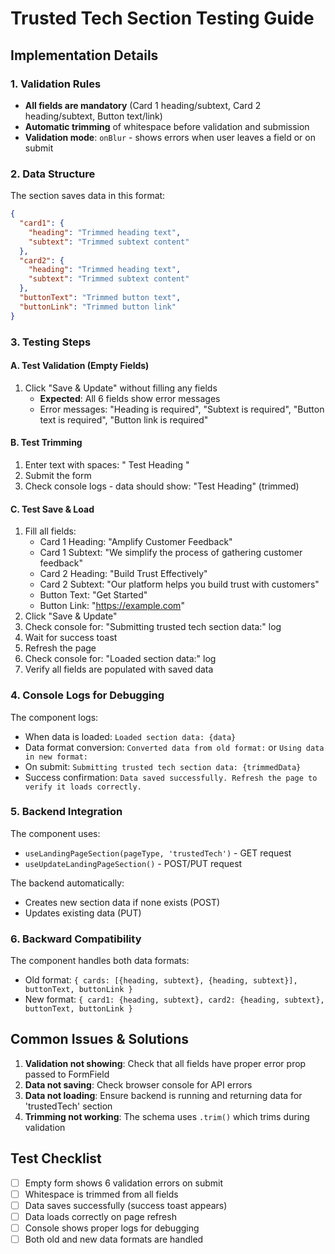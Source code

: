 # Trusted Tech Section Testing Guide

## Implementation Details

### 1. **Validation Rules**
- **All fields are mandatory** (Card 1 heading/subtext, Card 2 heading/subtext, Button text/link)
- **Automatic trimming** of whitespace before validation and submission
- **Validation mode**: `onBlur` - shows errors when user leaves a field or on submit

### 2. **Data Structure**
The section saves data in this format:
```json
{
  "card1": {
    "heading": "Trimmed heading text",
    "subtext": "Trimmed subtext content"
  },
  "card2": {
    "heading": "Trimmed heading text",
    "subtext": "Trimmed subtext content"
  },
  "buttonText": "Trimmed button text",
  "buttonLink": "Trimmed button link"
}
```

### 3. **Testing Steps**

#### A. Test Validation (Empty Fields)
1. Click "Save & Update" without filling any fields
   - **Expected**: All 6 fields show error messages
   - Error messages: "Heading is required", "Subtext is required", "Button text is required", "Button link is required"

#### B. Test Trimming
1. Enter text with spaces: "   Test Heading   "
2. Submit the form
3. Check console logs - data should show: "Test Heading" (trimmed)

#### C. Test Save & Load
1. Fill all fields:
   - Card 1 Heading: "Amplify Customer Feedback"
   - Card 1 Subtext: "We simplify the process of gathering customer feedback"
   - Card 2 Heading: "Build Trust Effectively"
   - Card 2 Subtext: "Our platform helps you build trust with customers"
   - Button Text: "Get Started"
   - Button Link: "https://example.com"
2. Click "Save & Update"
3. Check console for: "Submitting trusted tech section data:" log
4. Wait for success toast
5. Refresh the page
6. Check console for: "Loaded section data:" log
7. Verify all fields are populated with saved data

### 4. **Console Logs for Debugging**
The component logs:
- When data is loaded: `Loaded section data: {data}`
- Data format conversion: `Converted data from old format:` or `Using data in new format:`
- On submit: `Submitting trusted tech section data: {trimmedData}`
- Success confirmation: `Data saved successfully. Refresh the page to verify it loads correctly.`

### 5. **Backend Integration**
The component uses:
- `useLandingPageSection(pageType, 'trustedTech')` - GET request
- `useUpdateLandingPageSection()` - POST/PUT request

The backend automatically:
- Creates new section data if none exists (POST)
- Updates existing data (PUT)

### 6. **Backward Compatibility**
The component handles both data formats:
- Old format: `{ cards: [{heading, subtext}, {heading, subtext}], buttonText, buttonLink }`
- New format: `{ card1: {heading, subtext}, card2: {heading, subtext}, buttonText, buttonLink }`

## Common Issues & Solutions

1. **Validation not showing**: Check that all fields have proper error prop passed to FormField
2. **Data not saving**: Check browser console for API errors
3. **Data not loading**: Ensure backend is running and returning data for 'trustedTech' section
4. **Trimming not working**: The schema uses `.trim()` which trims during validation

## Test Checklist
- [ ] Empty form shows 6 validation errors on submit
- [ ] Whitespace is trimmed from all fields
- [ ] Data saves successfully (success toast appears)
- [ ] Data loads correctly on page refresh
- [ ] Console shows proper logs for debugging
- [ ] Both old and new data formats are handled